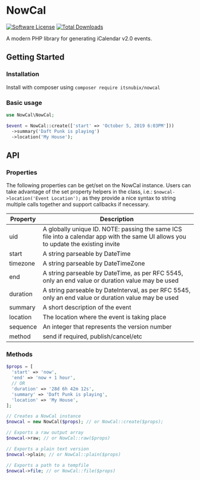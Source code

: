 # NowCal

[![Software License](https://img.shields.io/badge/license-MIT-brightgreen.svg?style=flat-square)](LICENSE)
[![Total Downloads](https://img.shields.io/packagist/dt/itsnubix/nowcal.svg?style=flat-square)](https://packagist.org/packages/itsnubix/nowcal)

A modern PHP library for generating iCalendar v2.0 events.

## Getting Started

### Installation

Install with composer using `composer require itsnubix/nowcal`

### Basic usage

```php
use NowCal\NowCal;

$event = NowCal::create(['start' => 'October 5, 2019 6:03PM']))
  ->summary('Daft Punk is playing')
  ->location('My House');
```

## API

### Properties

The following properties can be get/set on the NowCal instance. Users can take advantage of the set property helpers in the class, i.e.: `$nowcal->location('Event Location');` as they provide a nice syntax to string multiple calls together and support callbacks if necessary.

| Property | Description                                                                                                                         |
| -------- | ----------------------------------------------------------------------------------------------------------------------------------- |
| uid      | A globally unique ID. NOTE: passing the same ICS file into a calendar app with the same UI allows you to update the existing invite |
| start    | A string parseable by DateTime                                                                                                      |
| timezone | A string parseable by DateTimeZone                                                                                                  |
| end      | A string parseable by DateTime, as per RFC 5545, only an end value or duration value may be used                                    |
| duration | A string parseable by DateInterval, as per RFC 5545, only an end value or duration value may be used                                |
| summary  | A short description of the event                                                                                                    |
| location | The location where the event is taking place                                                                                        |
| sequence | An integer that represents the version number                                                                                       |
| method   | send if required, publish/cancel/etc                                                                                                |

### Methods

```php
$props = [
  'start' => 'now',
  'end' => 'now + 1 hour',
  // OR
  'duration' => '28d 6h 42m 12s',
  'summary' => 'Daft Punk is playing',
  'location' => 'My House',
];

// Creates a NowCal instance
$nowcal = new NowCal($props); // or NowCal::create($props);

// Exports a raw output array
$nowcal->raw; // or NowCal::raw($props)

// Exports a plain text version
$nowcal->plain; // or NowCal::plain($props)

// Exports a path to a tempfile
$nowcal->file; // or NowCal::file($props)
```
